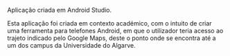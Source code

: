 Aplicação criada em Android Studio.

Esta aplicação foi criada em contexto académico, com o intuito de criar uma ferramenta para telefones Android,
em que o utilizador teria acesso ao trajeto indicado pelo Google Maps, deste o ponto onde se encontra até a um
dos campus da Universidade do Algarve.
